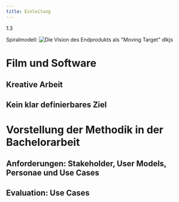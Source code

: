 ```yaml
---
title: Einleitung
---
```


1.3

Spiralmodell: ![Die Vision des Endprodukts als "Moving Target"](http://download.heart-co.de/Bildschirmfoto%202015-06-12%20um%2018.38.14.png) dlkjs
# Film und Software

## Kreative Arbeit

## Kein klar definierbares Ziel

# Vorstellung der Methodik in der Bachelorarbeit

## Anforderungen: Stakeholder, User Models, Personae und Use Cases

## Evaluation: Use Cases